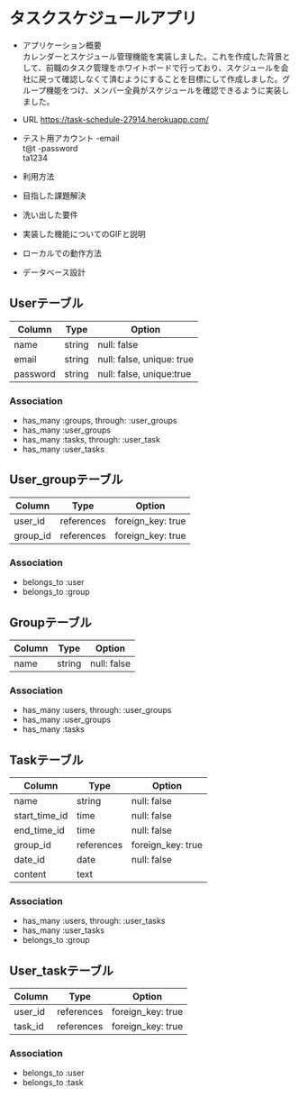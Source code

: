 # タスクスケジュールアプリ


* アプリケーション概要  
カレンダーとスケジュール管理機能を実装しました。これを作成した背景として、前職のタスク管理をホワイトボードで行っており、スケジュールを会社に戻って確認しなくて済むようにすることを目標にして作成しました。グループ機能をつけ、メンバー全員がスケジュールを確認できるように実装しました。

* URL
https://task-schedule-27914.herokuapp.com/

* テスト用アカウント
-email  
t@t
-password  
ta1234

* 利用方法

* 目指した課題解決

* 洗い出した要件

* 実装した機能についてのGIFと説明

* ローカルでの動作方法

* データベース設計

## Userテーブル

|Column|Type|Option|
|------|----|------|
|name|string|null: false|
|email|string|null: false, unique: true|
|password|string|null: false, unique:true|

### Association

- has_many  :groups, through: :user_groups
- has_many  :user_groups
- has_many  :tasks, through: :user_task
- has_many  :user_tasks


## User_groupテーブル

|Column|Type|Option|
|------|----|------|
|user_id|references|foreign_key: true|
|group_id|references|foreign_key: true|

### Association

- belongs_to :user
- belongs_to :group


## Groupテーブル

|Column|Type|Option|
|------|----|------|
|name|string|null: false|

### Association

- has_many  :users, through: :user_groups
- has_many  :user_groups
- has_many  :tasks


## Taskテーブル

|Column|Type|Option|
|------|----|------|
|name|string|null: false|
|start_time_id|time|null: false|
|end_time_id|time|null: false|
|group_id|references|foreign_key: true|
|date_id|date|null: false|
|content|text|

### Association

- has_many  :users, through: :user_tasks
- has_many  :user_tasks
- belongs_to  :group


## User_taskテーブル

|Column|Type|Option|
|------|----|------|
|user_id|references|foreign_key: true|
|task_id|references|foreign_key: true|

### Association

- belongs_to :user
- belongs_to :task

